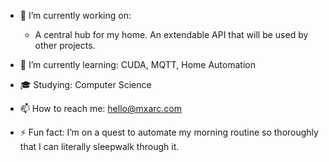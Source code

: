 - 🔭 I’m currently working on:
  - A central hub for my home. An extendable API that will be used by other projects.

- 🌱 I’m currently learning: CUDA, MQTT, Home Automation

- 🎓 Studying: Computer Science

- 📫 How to reach me: hello@mxarc.com

- ⚡ Fun fact: I’m on a quest to automate my morning routine so thoroughly that I can literally sleepwalk through it.
